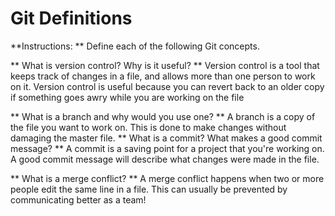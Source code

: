 # Git Definitions

**Instructions: ** Define each of the following Git concepts.

** What is version control?  Why is it useful? **
Version control is a tool that keeps track of changes in a file, and allows more than one person to work on it. Version control is useful because you can revert back to an older copy if something goes awry while you are working on the file

** What is a branch and why would you use one? **
A branch is a copy of the file you want to work on. This is done to make changes without damaging the master file. 
** What is a commit? What makes a good commit message? **
A commit is a saving point for a project that you're working on. A good commit message will describe what changes were made in the file. 

** What is a merge conflict? **
A merge conflict happens when two or more people edit the same line in a file. This can usually be prevented by communicating better as a team!
